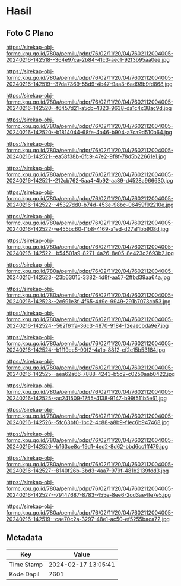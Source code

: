 # Hasil

## Foto C Plano

https://sirekap-obj-formc.kpu.go.id/780a/pemilu/pdpr/76/02/11/20/04/7602112004005-20240216-142518--364e97ca-2b84-41c3-aec1-92f3b95aa0ee.jpg

https://sirekap-obj-formc.kpu.go.id/780a/pemilu/pdpr/76/02/11/20/04/7602112004005-20240216-142519--37da7369-55d9-4b47-9aa3-6ad98b9fd868.jpg

https://sirekap-obj-formc.kpu.go.id/780a/pemilu/pdpr/76/02/11/20/04/7602112004005-20240216-142520--f6457d21-a5cb-4323-9638-da1c4c38ac9d.jpg

https://sirekap-obj-formc.kpu.go.id/780a/pemilu/pdpr/76/02/11/20/04/7602112004005-20240216-142520--b1814044-68fe-4b46-b904-a7ca9d510b64.jpg

https://sirekap-obj-formc.kpu.go.id/780a/pemilu/pdpr/76/02/11/20/04/7602112004005-20240216-142521--ea58f38b-6fc9-47e2-9f8f-78d5b22661e1.jpg

https://sirekap-obj-formc.kpu.go.id/780a/pemilu/pdpr/76/02/11/20/04/7602112004005-20240216-142521--212cb762-5aa4-4b92-aa89-d4528a966630.jpg

https://sirekap-obj-formc.kpu.go.id/780a/pemilu/pdpr/76/02/11/20/04/7602112004005-20240216-142522--45327dd0-b74d-453e-98bc-06459f92210e.jpg

https://sirekap-obj-formc.kpu.go.id/780a/pemilu/pdpr/76/02/11/20/04/7602112004005-20240216-142522--e455bc60-f1b8-4169-a1ed-d27af1bb908d.jpg

https://sirekap-obj-formc.kpu.go.id/780a/pemilu/pdpr/76/02/11/20/04/7602112004005-20240216-142522--b54501a9-8271-4a26-8e05-8e423c2693b2.jpg

https://sirekap-obj-formc.kpu.go.id/780a/pemilu/pdpr/76/02/11/20/04/7602112004005-20240216-142523--23b63015-3382-4d8f-aa57-2ffbd39aa64a.jpg

https://sirekap-obj-formc.kpu.go.id/780a/pemilu/pdpr/76/02/11/20/04/7602112004005-20240216-142523--2c691e3f-4f65-4d9e-9949-291b7073cb53.jpg

https://sirekap-obj-formc.kpu.go.id/780a/pemilu/pdpr/76/02/11/20/04/7602112004005-20240216-142524--562f61fa-36c3-4870-9184-12eaecbda9e7.jpg

https://sirekap-obj-formc.kpu.go.id/780a/pemilu/pdpr/76/02/11/20/04/7602112004005-20240216-142524--b1f19ee5-90f2-4a1b-8812-cf2e15b53184.jpg

https://sirekap-obj-formc.kpu.go.id/780a/pemilu/pdpr/76/02/11/20/04/7602112004005-20240216-142525--aea62a66-7888-4243-b5c2-c0250aab0422.jpg

https://sirekap-obj-formc.kpu.go.id/780a/pemilu/pdpr/76/02/11/20/04/7602112004005-20240216-142525--ac241509-1755-4138-9147-b99f511b5e61.jpg

https://sirekap-obj-formc.kpu.go.id/780a/pemilu/pdpr/76/02/11/20/04/7602112004005-20240216-142526--5fc63bf0-1bc2-4c88-a8b9-f1ec6b947468.jpg

https://sirekap-obj-formc.kpu.go.id/780a/pemilu/pdpr/76/02/11/20/04/7602112004005-20240216-142526--b163ce8c-19d1-4ed2-8d62-bbd6cc1ff479.jpg

https://sirekap-obj-formc.kpu.go.id/780a/pemilu/pdpr/76/02/11/20/04/7602112004005-20240216-142527--8140f26b-3bd3-4aa7-979f-481b2139fdd3.jpg

https://sirekap-obj-formc.kpu.go.id/780a/pemilu/pdpr/76/02/11/20/04/7602112004005-20240216-142527--79147687-8783-455e-8ee6-2cd3ae4fe7e5.jpg

https://sirekap-obj-formc.kpu.go.id/780a/pemilu/pdpr/76/02/11/20/04/7602112004005-20240216-142519--cae70c2a-3297-48e1-ac50-ef5255baca72.jpg


## Metadata

| Key        | Value               |
| ---------- | ------------------- |
| Time Stamp | 2024-02-17 13:05:41 |
| Kode Dapil | 7601                |



